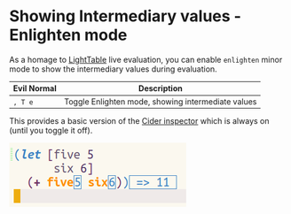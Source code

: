 # Showing Intermediary values - Enlighten mode

As a homage to [LightTable](https://lighttable.com) live evaluation, you can enable `enlighten` minor mode to show the intermediary values during evaluation.

| Evil Normal | Description                                                       |
|-------------|-------------------------------------------------------------------|
| `, T e`     | Toggle Enlighten mode, showing intermediate values                |

This provides a basic version of the [Cider inspector](inspect.html) which is always on (until you toggle it off).

[![Spacemacs - Clojure Enlighten mode](/images/spacemacs-clojure-evaluation-enlighten-example.png)](/images/spacemacs-clojure-evaluation-enlighten-example.png)

